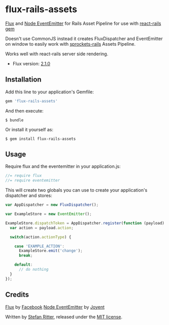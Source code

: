 # flux-rails-assets

[Flux](https://github.com/facebook/flux) and [Node EventEmitter](https://github.com/joyent/node) for Rails Asset Pipeline for use with [react-rails gem](https://github.com/reactjs/react-rails)

Doesn't use CommonJS instead it creates FluxDispatcher and EventEmitter on window to easily work with [sprockets-rails](https://github.com/rails/sprockets-rails) Assets Pipeline.

Works well with react-rails server side rendering.

- Flux version: [2.1.0](https://github.com/facebook/flux/releases/tag/2.1.0)


## Installation

Add this line to your application's Gemfile:

  ```ruby
  gem 'flux-rails-assets'
  ```

And then execute:

    $ bundle

Or install it yourself as:

    $ gem install flux-rails-assets


## Usage

Require flux and the eventemitter in your application.js:

  ```js
  //= require flux
  //= require eventemitter
  ```

This will create two globals you can use to create your application's dispatcher and stores:

  ```js
  var AppDispatcher = new FluxDispatcher();

  var ExampleStore = new EventEmitter();

  ExampleStore.dispatchToken = AppDispatcher.register(function (payload) {
    var action = payload.action;

    switch(action.actionType) {

      case 'EXAMPLE_ACTION':
        ExampleStore.emit('change');
        break;

      default:
        // do nothing
    }
  });

  ```


## Credits

[Flux](https://github.com/facebook/flux) by [Facebook](http://www.facebook.com)
[Node EventEmitter](https://github.com/joyent/node) by [Joyent](https://www.joyent.com/)

Written by [Stefan Ritter](https://github.com/stefanitter), released under the [MIT license](https://github.com/mariopeixoto/flux-rails/LICENSE).
